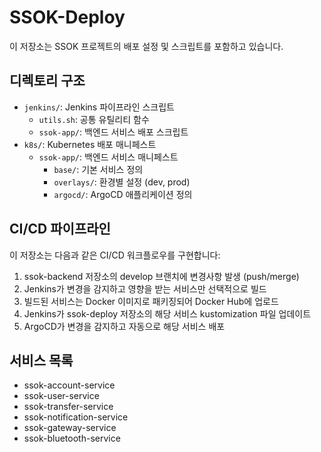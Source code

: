 # SSOK-Deploy

이 저장소는 SSOK 프로젝트의 배포 설정 및 스크립트를 포함하고 있습니다.

## 디렉토리 구조

- `jenkins/`: Jenkins 파이프라인 스크립트
  - `utils.sh`: 공통 유틸리티 함수
  - `ssok-app/`: 백엔드 서비스 배포 스크립트
- `k8s/`: Kubernetes 배포 매니페스트
  - `ssok-app/`: 백엔드 서비스 매니페스트
    - `base/`: 기본 서비스 정의
    - `overlays/`: 환경별 설정 (dev, prod)
    - `argocd/`: ArgoCD 애플리케이션 정의

## CI/CD 파이프라인

이 저장소는 다음과 같은 CI/CD 워크플로우를 구현합니다:

1. ssok-backend 저장소의 develop 브랜치에 변경사항 발생 (push/merge)
2. Jenkins가 변경을 감지하고 영향을 받는 서비스만 선택적으로 빌드
3. 빌드된 서비스는 Docker 이미지로 패키징되어 Docker Hub에 업로드
4. Jenkins가 ssok-deploy 저장소의 해당 서비스 kustomization 파일 업데이트
5. ArgoCD가 변경을 감지하고 자동으로 해당 서비스 배포

## 서비스 목록

- ssok-account-service
- ssok-user-service
- ssok-transfer-service
- ssok-notification-service
- ssok-gateway-service
- ssok-bluetooth-service
